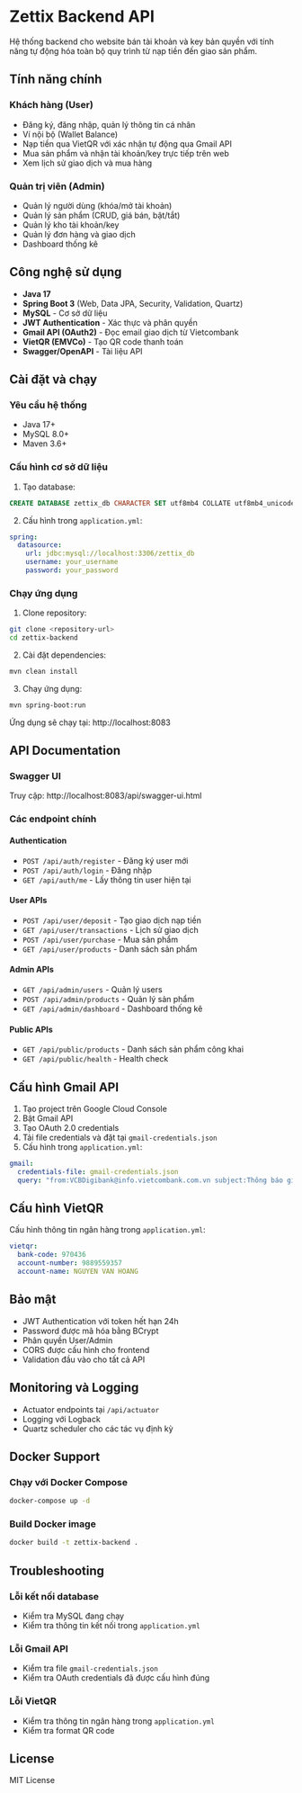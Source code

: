 # Zettix Backend API

Hệ thống backend cho website bán tài khoản và key bản quyền với tính năng tự động hóa toàn bộ quy trình từ nạp tiền đến giao sản phẩm.

## Tính năng chính

### Khách hàng (User)
- Đăng ký, đăng nhập, quản lý thông tin cá nhân
- Ví nội bộ (Wallet Balance)
- Nạp tiền qua VietQR với xác nhận tự động qua Gmail API
- Mua sản phẩm và nhận tài khoản/key trực tiếp trên web
- Xem lịch sử giao dịch và mua hàng

### Quản trị viên (Admin)
- Quản lý người dùng (khóa/mở tài khoản)
- Quản lý sản phẩm (CRUD, giá bán, bật/tắt)
- Quản lý kho tài khoản/key
- Quản lý đơn hàng và giao dịch
- Dashboard thống kê

## Công nghệ sử dụng

- **Java 17**
- **Spring Boot 3** (Web, Data JPA, Security, Validation, Quartz)
- **MySQL** - Cơ sở dữ liệu
- **JWT Authentication** - Xác thực và phân quyền
- **Gmail API (OAuth2)** - Đọc email giao dịch từ Vietcombank
- **VietQR (EMVCo)** - Tạo QR code thanh toán
- **Swagger/OpenAPI** - Tài liệu API

## Cài đặt và chạy

### Yêu cầu hệ thống
- Java 17+
- MySQL 8.0+
- Maven 3.6+

### Cấu hình cơ sở dữ liệu

1. Tạo database:
```sql
CREATE DATABASE zettix_db CHARACTER SET utf8mb4 COLLATE utf8mb4_unicode_ci;
```

2. Cấu hình trong `application.yml`:
```yaml
spring:
  datasource:
    url: jdbc:mysql://localhost:3306/zettix_db
    username: your_username
    password: your_password
```

### Chạy ứng dụng

1. Clone repository:
```bash
git clone <repository-url>
cd zettix-backend
```

2. Cài đặt dependencies:
```bash
mvn clean install
```

3. Chạy ứng dụng:
```bash
mvn spring-boot:run
```

Ứng dụng sẽ chạy tại: http://localhost:8083

## API Documentation

### Swagger UI
Truy cập: http://localhost:8083/api/swagger-ui.html

### Các endpoint chính

#### Authentication
- `POST /api/auth/register` - Đăng ký user mới
- `POST /api/auth/login` - Đăng nhập
- `GET /api/auth/me` - Lấy thông tin user hiện tại

#### User APIs
- `POST /api/user/deposit` - Tạo giao dịch nạp tiền
- `GET /api/user/transactions` - Lịch sử giao dịch
- `POST /api/user/purchase` - Mua sản phẩm
- `GET /api/user/products` - Danh sách sản phẩm

#### Admin APIs
- `GET /api/admin/users` - Quản lý users
- `POST /api/admin/products` - Quản lý sản phẩm
- `GET /api/admin/dashboard` - Dashboard thống kê

#### Public APIs
- `GET /api/public/products` - Danh sách sản phẩm công khai
- `GET /api/public/health` - Health check

## Cấu hình Gmail API

1. Tạo project trên Google Cloud Console
2. Bật Gmail API
3. Tạo OAuth 2.0 credentials
4. Tải file credentials và đặt tại `gmail-credentials.json`
5. Cấu hình trong `application.yml`:
```yaml
gmail:
  credentials-file: gmail-credentials.json
  query: "from:VCBDigibank@info.vietcombank.com.vn subject:Thông báo giao dịch"
```

## Cấu hình VietQR

Cấu hình thông tin ngân hàng trong `application.yml`:
```yaml
vietqr:
  bank-code: 970436
  account-number: 9889559357
  account-name: NGUYEN VAN HOANG
```

## Bảo mật

- JWT Authentication với token hết hạn 24h
- Password được mã hóa bằng BCrypt
- Phân quyền User/Admin
- CORS được cấu hình cho frontend
- Validation đầu vào cho tất cả API

## Monitoring và Logging

- Actuator endpoints tại `/api/actuator`
- Logging với Logback
- Quartz scheduler cho các tác vụ định kỳ

## Docker Support

### Chạy với Docker Compose

```bash
docker-compose up -d
```

### Build Docker image

```bash
docker build -t zettix-backend .
```

## Troubleshooting

### Lỗi kết nối database
- Kiểm tra MySQL đang chạy
- Kiểm tra thông tin kết nối trong `application.yml`

### Lỗi Gmail API
- Kiểm tra file `gmail-credentials.json`
- Kiểm tra OAuth credentials đã được cấu hình đúng

### Lỗi VietQR
- Kiểm tra thông tin ngân hàng trong `application.yml`
- Kiểm tra format QR code

## License

MIT License